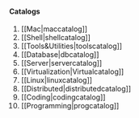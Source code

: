 #### Catalogs

1. [[Mac|maccatalog]]
2. [[Shell|shellcatalog]]
3. [[Tools&Utilities|toolscatalog]]
4. [[Database|dbcatalog]]
5. [[Server|servercatalog]]
5. [[Virtualization|Virtualcatalog]]
5. [[Linux|linuxcatalog]]
5. [[Distributed|distributedcatalog]]
5. [[Coding|codingcatalog]]
5. [[Programming|progcatalog]]
